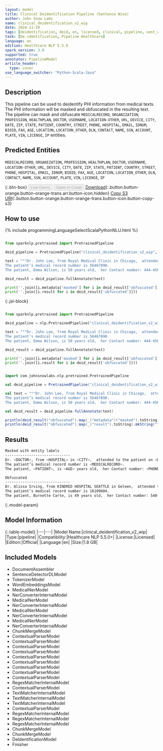 ```yaml
---
layout: model
title: Clinical Deidentification Pipeline (Sentence Wise)
author: John Snow Labs
name: clinical_deidentification_v2_wip
date: 2024-11-29
tags: [deidentification, deid, en, licensed, clinical, pipeline, sent_wise]
task: [De-identification, Pipeline Healthcare]
language: en
edition: Healthcare NLP 5.5.0
spark_version: 3.0
supported: true
annotator: PipelineModel
article_header:
  type: cover
use_language_switcher: "Python-Scala-Java"
---
```


## Description

This pipeline can be used to deidentify PHI information from medical texts. The PHI information will be masked and obfuscated in the resulting text.
The pipeline can mask and obfuscate `MEDICALRECORD`, `ORGANIZATION`, `PROFESSION`, `HEALTHPLAN`, `DOCTOR`, `USERNAME`, `LOCATION-OTHER`, `URL`, `DEVICE`, `CITY`, `DATE`,
`ZIP`, `STATE`, `PATIENT`, `COUNTRY`, `STREET`, `PHONE`, `HOSPITAL`, `EMAIL`, `IDNUM`, `BIOID`, `FAX`, `AGE`, `LOCATION`, `LOCATION_OTHER`, `DLN`, `CONTACT`, `NAME`,
`SSN`, `ACCOUNT`, `PLATE`, `VIN`, `LICENSE`, `IP` entities.

## Predicted Entities

`MEDICALRECORD`, `ORGANIZATION`, `PROFESSION`, `HEALTHPLAN`, `DOCTOR`, `USERNAME`, `LOCATION-OTHER`, `URL`, `DEVICE`, `CITY`, `DATE`,
`ZIP`, `STATE`, `PATIENT`, `COUNTRY`, `STREET`, `PHONE`, `HOSPITAL`, `EMAIL`, `IDNUM`, `BIOID`, `FAX`, `AGE`, `LOCATION`, `LOCATION_OTHER`, `DLN`, `CONTACT`, `NAME`,
`SSN`, `ACCOUNT`, `PLATE`, `VIN`, `LICENSE`, `IP`

{:.btn-box}
<button class="button button-orange" disabled>Live Demo</button>
<button class="button button-orange" disabled>Open in Colab</button>
[Download](https://s3.amazonaws.com/auxdata.johnsnowlabs.com/clinical/models/clinical_deidentification_v2_wip_en_5.5.0_3.0_1732870026999.zip){:.button.button-orange.button-orange-trans.arr.button-icon.hidden}
[Copy S3 URI](s3://auxdata.johnsnowlabs.com/clinical/models/clinical_deidentification_v2_wip_en_5.5.0_3.0_1732870026999.zip){:.button.button-orange.button-orange-trans.button-icon.button-copy-s3}

## How to use



<div class="tabs-box" markdown="1">
{% include programmingLanguageSelectScalaPythonNLU.html %}
  
```python

from sparknlp.pretrained import PretrainedPipeline

deid_pipeline = PretrainedPipeline("clinical_deidentification_v2_wip", "en", "clinical/models")

text = """Dr. John Lee, from Royal Medical Clinic in Chicago,  attended to the patient on 11/05/2024.
The patient’s medical record number is 56467890.
The patient, Emma Wilson, is 50 years old,  her Contact number: 444-456-7890 ."""

deid_result = deid_pipeline.fullAnnotate(text)

print(''.join([i.metadata['masked'] for i in deid_result['obfuscated']]))
print(''.join([i.result for i in deid_result['obfuscated']]))


```

{:.jsl-block}
```python

from sparknlp.pretrained import PretrainedPipeline

deid_pipeline = nlp.PretrainedPipeline("clinical_deidentification_v2_wip", "en", "clinical/models")

text = """Dr. John Lee, from Royal Medical Clinic in Chicago,  attended to the patient on 11/05/2024.
The patient’s medical record number is 56467890.
The patient, Emma Wilson, is 50 years old,  her Contact number: 444-456-7890 ."""

deid_result = deid_pipeline.fullAnnotate(text)

print(''.join([i.metadata['masked'] for i in deid_result['obfuscated']]))
print(''.join([i.result for i in deid_result['obfuscated']]))

```
```scala

import com.johnsnowlabs.nlp.pretrained.PretrainedPipeline

val deid_pipeline = PretrainedPipeline("clinical_deidentification_v2_wip", "en", "clinical/models")

val text = """Dr. John Lee, from Royal Medical Clinic in Chicago,  attended to the patient on 11/05/2024.
The patient’s medical record number is 56467890.
The patient, Emma Wilson, is 50 years old,  her Contact number: 444-456-7890 ."""

val deid_result = deid_pipeline.fullAnnotate(text)

println(deid_result("obfuscated").map(_("metadata")("masked").toString).mkString(""))
println(deid_result("obfuscated").map(_("result").toString).mkString(""))


```
</div>

## Results

```bash
Masked with entity labels
------------------------------
Dr. <DOCTOR>, from <HOSPITAL> in <CITY>,  attended to the patient on <DATE>.
The patient’s medical record number is <MEDICALRECORD>.
The patient, <PATIENT>, is <AGE> years old,  her Contact number: <PHONE> .

Obfuscated
------------------------------
Dr. Alissa Irving, from KINDRED HOSPITAL SEATTLE in Geleen,  attended to the patient on 22/06/2024.
The patient’s medical record number is 16109604.
The patient, Burnette Carte, is 49 years old,  her Contact number: 540-981-1914 .

```

{:.model-param}
## Model Information

{:.table-model}
|---|---|
|Model Name:|clinical_deidentification_v2_wip|
|Type:|pipeline|
|Compatibility:|Healthcare NLP 5.5.0+|
|License:|Licensed|
|Edition:|Official|
|Language:|en|
|Size:|1.8 GB|

## Included Models

- DocumentAssembler
- SentenceDetectorDLModel
- TokenizerModel
- WordEmbeddingsModel
- MedicalNerModel
- NerConverterInternalModel
- MedicalNerModel
- NerConverterInternalModel
- MedicalNerModel
- NerConverterInternalModel
- MedicalNerModel
- NerConverterInternalModel
- ChunkMergeModel
- ContextualParserModel
- ContextualParserModel
- ContextualParserModel
- ContextualParserModel
- ContextualParserModel
- ContextualParserModel
- ContextualParserModel
- ContextualParserModel
- ContextualParserModel
- RegexMatcherInternalModel
- ContextualParserModel
- TextMatcherInternalModel
- TextMatcherInternalModel
- TextMatcherInternalModel
- ContextualParserModel
- RegexMatcherInternalModel
- RegexMatcherInternalModel
- RegexMatcherInternalModel
- ChunkMergeModel
- ChunkMergeModel
- DeIdentificationModel
- Finisher
